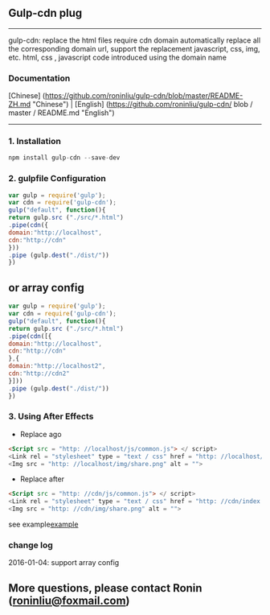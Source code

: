 ## Gulp-cdn plug

------

gulp-cdn: replace the html files require cdn domain automatically replace all the corresponding domain url, support the replacement javascript, css, img, etc. html, css , javascript code introduced using the domain name

### Documentation
[Chinese] (https://github.com/roninliu/gulp-cdn/blob/master/README-ZH.md "Chinese") | [English] (https://github.com/roninliu/gulp-cdn/ blob / master / README.md "English")


------

### 1. Installation

```Javascript
npm install gulp-cdn --save-dev
```

### 2. gulpfile Configuration

```Javascript
var gulp = require('gulp');
var cdn = require('gulp-cdn');
gulp("default", function(){
return gulp.src ("./src/*.html")
.pipe(cdn({
domain:"http://localhost",
cdn:"http://cdn"
}))
.pipe (gulp.dest("./dist/"))
})
```
or array config
---
```Javascript
var gulp = require('gulp');
var cdn = require('gulp-cdn');
gulp("default", function(){
return gulp.src ("./src/*.html")
.pipe(cdn([{
domain:"http://localhost",
cdn:"http://cdn"
},{
domain:"http://localhost2",
cdn:"http://cdn2"
}]))
.pipe (gulp.dest("./dist/"))
})
```

### 3. Using After Effects
- Replace ago
```Html
<Script src = "http: //localhost/js/common.js"> </ script>
<Link rel = "stylesheet" type = "text / css" href = "http: //localhost/index.css">
<Img src = "http: //localhost/img/share.png" alt = "">
```

- Replace after
```Html
<Script src = "http: //cdn/js/common.js"> </ script>
<Link rel = "stylesheet" type = "text / css" href = "http: //cdn/index.css">
<Img src = "http: //cdn/img/share.png" alt = "">
```

see example[example](https://github.com/roninliu/gulp-cdn/tree/master/example "example")

### change log
2016-01-04: support array config 

## More questions, please contact Ronin (roninliu@foxmail.com)